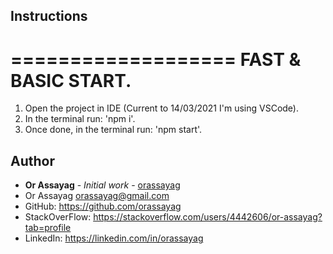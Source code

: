 ## Instructions

===================
FAST & BASIC START.
===================
1. Open the project in IDE (Current to 14/03/2021 I'm using VSCode).
2. In the terminal run: 'npm i'.
3. Once done, in the terminal run: 'npm start'.

## Author

* **Or Assayag** - *Initial work* - [orassayag](https://github.com/orassayag)
* Or Assayag <orassayag@gmail.com>
* GitHub: https://github.com/orassayag
* StackOverFlow: https://stackoverflow.com/users/4442606/or-assayag?tab=profile
* LinkedIn: https://linkedin.com/in/orassayag